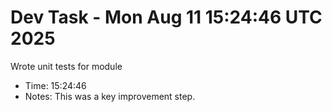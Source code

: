 # Dev Task - Mon Aug 11 15:24:46 UTC 2025
Wrote unit tests for module
- Time: 15:24:46
- Notes: This was a key improvement step.
